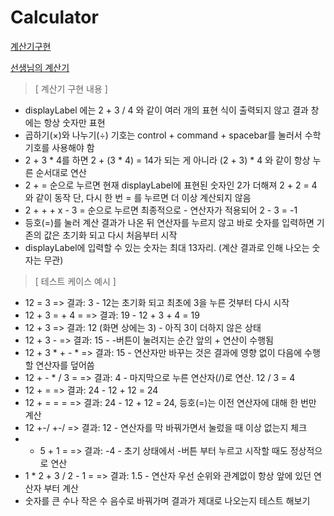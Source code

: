 # Calculator
[계산기구현](https://www.notion.so/shooooting/d391798832bb440e859badd623b3751b)

[선생님의 계산기](https://www.notion.so/shooooting/39f1730700d7440f8cb19dc15de77ac4)

> [ 계산기 구현 내용 ]
- displayLabel 에는 2 + 3 / 4 와 같이 여러 개의 표현 식이 출력되지 않고 결과 창에는 항상 숫자만 표현
- 곱하기(×)와 나누기(÷) 기호는 control + command + spacebar를 눌러서 수학 기호를 사용해야 함
- 2 + 3 * 4를 하면 2 + (3 * 4) = 14가 되는 게 아니라 (2 + 3) * 4 와 같이 항상 누른 순서대로 연산
- 2 + = 순으로 누르면 현재 displayLabel에 표현된 숫자인 2가 더해져 2 + 2 = 4 와 같이 동작 단, 다시 한 번 = 를 누르면 더 이상 계산되지 않음
- 2 + + + x - 3 = 순으로 누르면 최종적으로 - 연산자가 적용되어 2 - 3 = -1
- 등호(=)를 눌러 계산 결과가 나온 뒤 연산자를 누르지 않고 바로 숫자를 입력하면 기존의 값은 초기화 되고 다시 처음부터 시작
- displayLabel에 입력할 수 있는 숫자는 최대 13자리. (계산 결과로 인해 나오는 숫자는 무관)

> [ 테스트 케이스 예시 ]

- 12 = 3 => 결과: 3 - 12는 초기화 되고 최초에 3을 누른 것부터 다시 시작
- 12 + 3 = + 4 = => 결과: 19 - 12 + 3 + 4 = 19
- 12 + 3 => 결과: 12 (화면 상에는 3) - 아직 3이 더하지 않은 상태
- 12 + 3 - => 결과: 15 - -버튼이 눌려지는 순간 앞의 + 연산이 수행됨
- 12 + 3 * + - * => 결과: 15 - 연산자만 바꾸는 것은 결과에 영향 없이 다음에 수행할 연산자를 덮어씀
- 12 + - * / 3 = => 결과: 4 - 마지막으로 누른 연산자(/)로 연산. 12 / 3 = 4
- 12 + = => 결과: 24 - 12 + 12 = 24
- 12 + = = = => 결과: 24 - 12 + 12 = 24, 등호(=)는 이전 연산자에 대해 한 번만 계산
- 12 +-/ +-/ => 결과: 12 - 연산자를 막 바꿔가면서 눌렀을 때 이상 없는지 체크
- - 5 + 1 = => 결과: -4 - 초기 상태에서 -버튼 부터 누르고 시작할 때도 정상적으로 연산
- 1 * 2 + 3 / 2 - 1 = => 결과: 1.5 - 연산자 우선 순위와 관계없이 항상 앞에 있던 연산자 부터 계산
- 숫자를 큰 수나 작은 수 음수로 바꿔가며 결과가 제대로 나오는지 테스트 해보기

